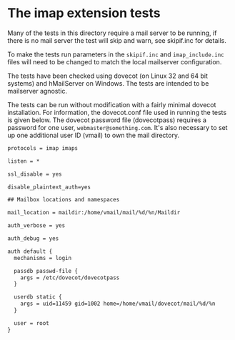 # The imap extension tests

Many of the tests in this directory require a mail server to be running, if
there is no mail server the test will skip and warn, see skipif.inc for details.

To make the tests run parameters in the `skipif.inc` and `imap_include.inc`
files will need to be changed to match the local mailserver configuration.

The tests have been checked using dovecot (on Linux 32 and 64 bit systems) and
hMailServer on Windows. The tests are intended to be mailserver agnostic.

The tests can be run without modification with a fairly minimal dovecot
installation. For information, the dovecot.conf file used in running the tests
is given below. The dovecot password file (dovecotpass) requires a password for
one user, `webmaster@something.com`. It's also necessary to set up one
additional user ID (vmail) to own the mail directory.

```txt
protocols = imap imaps

listen = *

ssl_disable = yes

disable_plaintext_auth=yes

## Mailbox locations and namespaces

mail_location = maildir:/home/vmail/mail/%d/%n/Maildir

auth_verbose = yes

auth_debug = yes

auth default {
  mechanisms = login

  passdb passwd-file {
    args = /etc/dovecot/dovecotpass
  }

  userdb static {
    args = uid=11459 gid=1002 home=/home/vmail/dovecot/mail/%d/%n
  }

  user = root
}
```
